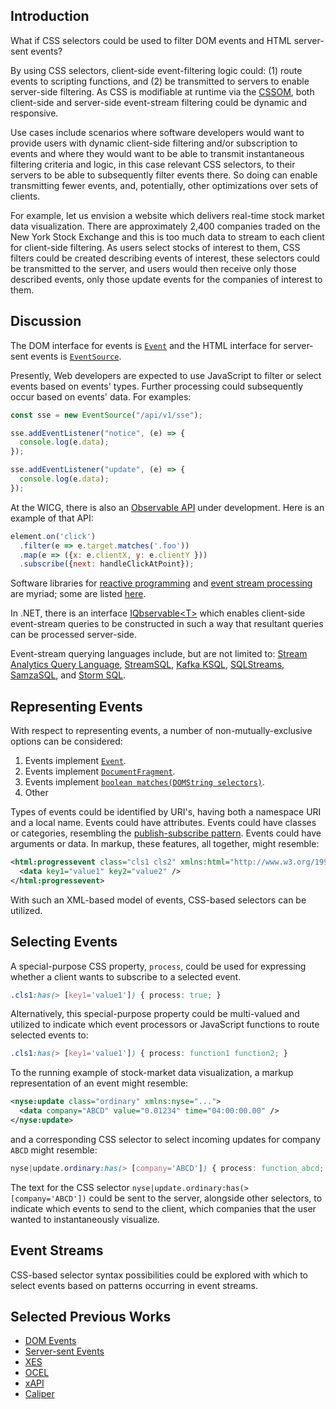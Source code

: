 ## Introduction

What if CSS selectors could be used to filter DOM events and HTML server-sent events?

By using CSS selectors, client-side event-filtering logic could: (1) route events to scripting functions, and (2) be transmitted to servers to enable server-side filtering. As CSS is modifiable at runtime via the [CSSOM](https://drafts.csswg.org/cssom/), both client-side and server-side event-stream filtering could be dynamic and responsive.

Use cases include scenarios where software developers would want to provide users with dynamic client-side filtering and/or subscription to events and where they would want to be able to transmit instantaneous filtering criteria and logic, in this case relevant CSS selectors, to their servers to be able to subsequently filter events there. So doing can enable transmitting fewer events, and, potentially, other optimizations over sets of clients.

For example, let us envision a website which delivers real-time stock market data visualization. There are approximately 2,400 companies traded on the New York Stock Exchange and this is too much data to stream to each client for client-side filtering. As users select stocks of interest to them, CSS filters could be created describing events of interest, these selectors could be transmitted to the server, and users would then receive only those described events, only those update events for the companies of interest to them.

## Discussion

The DOM interface for events is [`Event`](https://dom.spec.whatwg.org/#interface-event) and the HTML interface for server-sent events is [`EventSource`](https://html.spec.whatwg.org/multipage/server-sent-events.html#the-eventsource-interface).

Presently, Web developers are expected to use JavaScript to filter or select events based on events' types. Further processing could subsequently occur based on events' data. For examples:

```js
const sse = new EventSource("/api/v1/sse");

sse.addEventListener("notice", (e) => {
  console.log(e.data);
});

sse.addEventListener("update", (e) => {
  console.log(e.data);
});
```

At the WICG, there is also an [Observable API](https://github.com/WICG/observable) under development. Here is an example of that API:

```js
element.on('click')
  .filter(e => e.target.matches('.foo'))
  .map(e => ({x: e.clientX, y: e.clientY }))
  .subscribe({next: handleClickAtPoint});
```

Software libraries for [reactive programming](https://en.wikipedia.org/wiki/Reactive_programming) and [event stream processing](https://en.wikipedia.org/wiki/Stream_processing) are myriad; some are listed [here](https://github.com/WICG/observable#userland-libraries).

In .NET, there is an interface [IQbservable&lt;T&gt;](https://learn.microsoft.com/en-us/previous-versions/dotnet/reactive-extensions/hh229328(v=vs.103)) which enables client-side event-stream queries to be constructed in such a way that resultant queries can be processed server-side.

Event-stream querying languages include, but are not limited to: [Stream Analytics Query Language](https://learn.microsoft.com/en-us/stream-analytics-query/stream-analytics-query-language-reference), [StreamSQL](https://en.wikipedia.org/wiki/StreamSQL), [Kafka KSQL](https://www.confluent.io/blog/ksql-open-source-streaming-sql-for-apache-kafka/), [SQLStreams](http://sqlstream.com/), [SamzaSQL](https://ieeexplore.ieee.org/document/7530060/), and [Storm SQL](http://storm.apache.org/releases/2.1.0/storm-sql.html).

## Representing Events

With respect to representing events, a number of non-mutually-exclusive options can be considered:

1. Events implement [`Event`](https://dom.spec.whatwg.org/#interface-event).
2. Events implement [`DocumentFragment`](https://dom.spec.whatwg.org/#interface-documentfragment).
3. Events implement [`boolean matches(DOMString selectors)`](https://dom.spec.whatwg.org/#dom-element-matches).
4. Other

Types of events could be identified by URI's, having both a namespace URI and a local name. Events could have attributes. Events could have classes or categories, resembling the [publish-subscribe pattern](https://en.wikipedia.org/wiki/Publish%E2%80%93subscribe_pattern). Events could have arguments or data. In markup, these features, all together, might resemble:

```xml
<html:progressevent class="cls1 cls2" xmlns:html="http://www.w3.org/1999/xhtml">
  <data key1="value1" key2="value2" />
</html:progressevent>
```

With such an XML-based model of events, CSS-based selectors can be utilized.

## Selecting Events

A special-purpose CSS property, `process`, could be used for expressing whether a client wants to subscribe to a selected event.

```css
.cls1:has(> [key1='value1']) { process: true; }
```

Alternatively, this special-purpose property could be multi-valued and utilized to indicate which event processors or JavaScript functions to route selected events to:

```css
.cls1:has(> [key1='value1']) { process: function1 function2; }
```

To the running example of stock-market data visualization, a markup representation of an event might resemble:

```xml
<nyse:update class="ordinary" xmlns:nyse="...">
  <data company="ABCD" value="0.01234" time="04:00:00.00" />
</nyse:update>
```

and a corresponding CSS selector to select incoming updates for company `ABCD` might resemble:

```css
nyse|update.ordinary:has(> [company='ABCD']) { process: function_abcd; }
```

The text for the CSS selector `nyse|update.ordinary:has(> [company='ABCD'])` could be sent to the server, alongside other selectors, to indicate which events to send to the client, which companies that the user wanted to instantaneously visualize.

## Event Streams

CSS-based selector syntax possibilities could be explored with which to select events based on patterns occurring in event streams.

## Selected Previous Works
* [DOM Events](https://dom.spec.whatwg.org/#events)
* [Server-sent Events](https://html.spec.whatwg.org/multipage/server-sent-events.html)
* [XES](https://xes-standard.org/)
* [OCEL](https://www.ocel-standard.org/)
* [xAPI](https://xapi.com/)
* [Caliper](https://www.imsglobal.org/activity/caliper)
